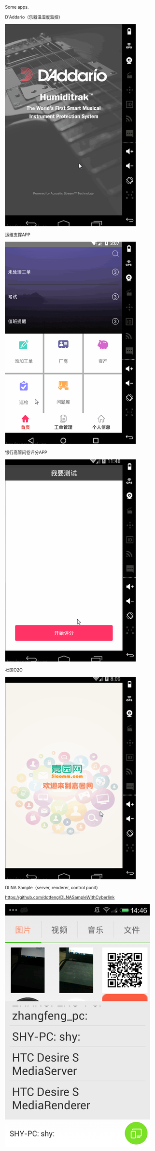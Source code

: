 Some apps. 

D'Addario（乐器温湿度监控）

![image](daddario.gif)

运维支撑APP

![image](itsm.gif)

银行高管问卷评分APP

![image](score.gif)

社区O2O

![image](property.gif)

DLNA Sample（server, renderer, control ponit）

https://github.com/dotfeng/DLNASampleWithCyberlink

![image](dlna.png)
